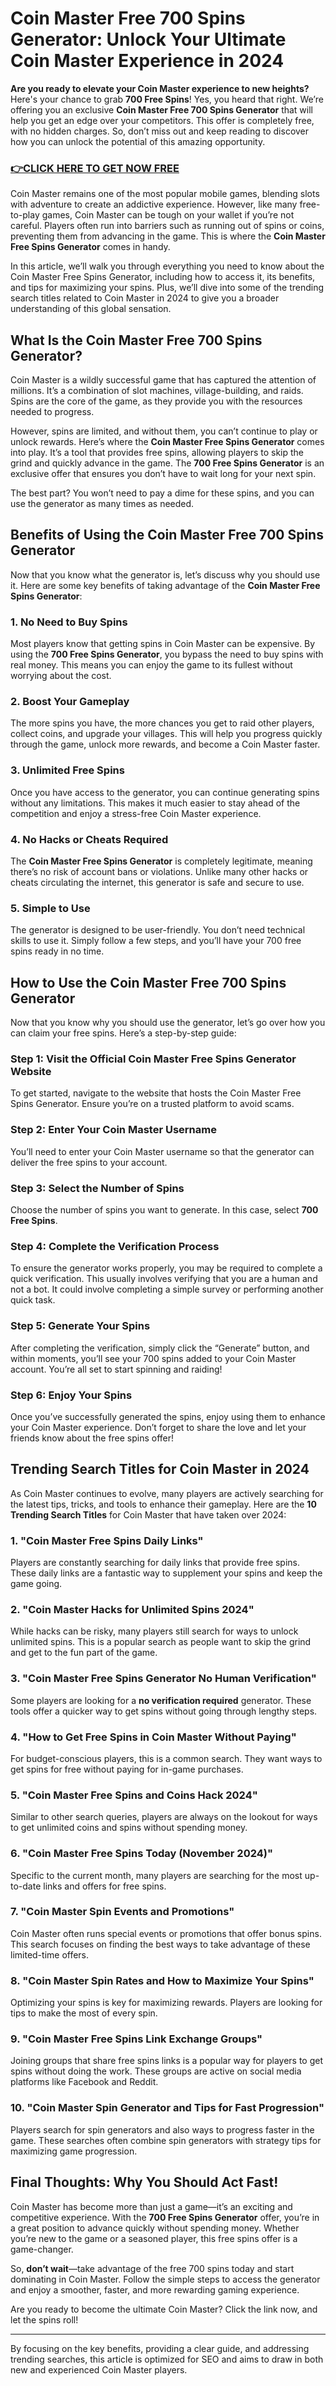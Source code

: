# Coin Master Free 700 Spins Generator: Unlock Your Ultimate Coin Master Experience in 2024

**Are you ready to elevate your Coin Master experience to new heights?** Here's your chance to grab **700 Free Spins**! Yes, you heard that right. We’re offering you an exclusive **Coin Master Free 700 Spins Generator** that will help you get an edge over your competitors. This offer is completely free, with no hidden charges. So, don’t miss out and keep reading to discover how you can unlock the potential of this amazing opportunity.

### [👉CLICK HERE TO GET NOW FREE](https://coinmasterupdates.github.io/free/)

Coin Master remains one of the most popular mobile games, blending slots with adventure to create an addictive experience. However, like many free-to-play games, Coin Master can be tough on your wallet if you’re not careful. Players often run into barriers such as running out of spins or coins, preventing them from advancing in the game. This is where the **Coin Master Free Spins Generator** comes in handy.

In this article, we’ll walk you through everything you need to know about the Coin Master Free Spins Generator, including how to access it, its benefits, and tips for maximizing your spins. Plus, we’ll dive into some of the trending search titles related to Coin Master in 2024 to give you a broader understanding of this global sensation.

## What Is the Coin Master Free 700 Spins Generator?

Coin Master is a wildly successful game that has captured the attention of millions. It’s a combination of slot machines, village-building, and raids. Spins are the core of the game, as they provide you with the resources needed to progress. 

However, spins are limited, and without them, you can’t continue to play or unlock rewards. Here’s where the **Coin Master Free Spins Generator** comes into play. It’s a tool that provides free spins, allowing players to skip the grind and quickly advance in the game. The **700 Free Spins Generator** is an exclusive offer that ensures you don’t have to wait long for your next spin.

The best part? You won’t need to pay a dime for these spins, and you can use the generator as many times as needed.

## Benefits of Using the Coin Master Free 700 Spins Generator

Now that you know what the generator is, let’s discuss why you should use it. Here are some key benefits of taking advantage of the **Coin Master Free Spins Generator**:

### 1. **No Need to Buy Spins**
Most players know that getting spins in Coin Master can be expensive. By using the **700 Free Spins Generator**, you bypass the need to buy spins with real money. This means you can enjoy the game to its fullest without worrying about the cost.

### 2. **Boost Your Gameplay**
The more spins you have, the more chances you get to raid other players, collect coins, and upgrade your villages. This will help you progress quickly through the game, unlock more rewards, and become a Coin Master faster.

### 3. **Unlimited Free Spins**
Once you have access to the generator, you can continue generating spins without any limitations. This makes it much easier to stay ahead of the competition and enjoy a stress-free Coin Master experience.

### 4. **No Hacks or Cheats Required**
The **Coin Master Free Spins Generator** is completely legitimate, meaning there’s no risk of account bans or violations. Unlike many other hacks or cheats circulating the internet, this generator is safe and secure to use.

### 5. **Simple to Use**
The generator is designed to be user-friendly. You don’t need technical skills to use it. Simply follow a few steps, and you’ll have your 700 free spins ready in no time.

## How to Use the Coin Master Free 700 Spins Generator

Now that you know why you should use the generator, let’s go over how you can claim your free spins. Here’s a step-by-step guide:

### Step 1: **Visit the Official Coin Master Free Spins Generator Website**
To get started, navigate to the website that hosts the Coin Master Free Spins Generator. Ensure you’re on a trusted platform to avoid scams.

### Step 2: **Enter Your Coin Master Username**
You’ll need to enter your Coin Master username so that the generator can deliver the free spins to your account.

### Step 3: **Select the Number of Spins**
Choose the number of spins you want to generate. In this case, select **700 Free Spins**.

### Step 4: **Complete the Verification Process**
To ensure the generator works properly, you may be required to complete a quick verification. This usually involves verifying that you are a human and not a bot. It could involve completing a simple survey or performing another quick task.

### Step 5: **Generate Your Spins**
After completing the verification, simply click the “Generate” button, and within moments, you’ll see your 700 spins added to your Coin Master account. You’re all set to start spinning and raiding!

### Step 6: **Enjoy Your Spins**
Once you’ve successfully generated the spins, enjoy using them to enhance your Coin Master experience. Don’t forget to share the love and let your friends know about the free spins offer!

## Trending Search Titles for Coin Master in 2024

As Coin Master continues to evolve, many players are actively searching for the latest tips, tricks, and tools to enhance their gameplay. Here are the **10 Trending Search Titles** for Coin Master that have taken over 2024:

### 1. **"Coin Master Free Spins Daily Links"**
Players are constantly searching for daily links that provide free spins. These daily links are a fantastic way to supplement your spins and keep the game going.

### 2. **"Coin Master Hacks for Unlimited Spins 2024"**
While hacks can be risky, many players still search for ways to unlock unlimited spins. This is a popular search as people want to skip the grind and get to the fun part of the game.

### 3. **"Coin Master Free Spins Generator No Human Verification"**
Some players are looking for a **no verification required** generator. These tools offer a quicker way to get spins without going through lengthy steps.

### 4. **"How to Get Free Spins in Coin Master Without Paying"**
For budget-conscious players, this is a common search. They want ways to get spins for free without paying for in-game purchases.

### 5. **"Coin Master Free Spins and Coins Hack 2024"**
Similar to other search queries, players are always on the lookout for ways to get unlimited coins and spins without spending money.

### 6. **"Coin Master Free Spins Today (November 2024)"**
Specific to the current month, many players are searching for the most up-to-date links and offers for free spins.

### 7. **"Coin Master Spin Events and Promotions"**
Coin Master often runs special events or promotions that offer bonus spins. This search focuses on finding the best ways to take advantage of these limited-time offers.

### 8. **"Coin Master Spin Rates and How to Maximize Your Spins"**
Optimizing your spins is key for maximizing rewards. Players are looking for tips to make the most of every spin.

### 9. **"Coin Master Free Spins Link Exchange Groups"**
Joining groups that share free spins links is a popular way for players to get spins without doing the work. These groups are active on social media platforms like Facebook and Reddit.

### 10. **"Coin Master Spin Generator and Tips for Fast Progression"**
Players search for spin generators and also ways to progress faster in the game. These searches often combine spin generators with strategy tips for maximizing game progression.

## Final Thoughts: Why You Should Act Fast!

Coin Master has become more than just a game—it’s an exciting and competitive experience. With the **700 Free Spins Generator** offer, you’re in a great position to advance quickly without spending money. Whether you’re new to the game or a seasoned player, this free spins offer is a game-changer.

So, **don’t wait**—take advantage of the free 700 spins today and start dominating in Coin Master. Follow the simple steps to access the generator and enjoy a smoother, faster, and more rewarding gaming experience.

Are you ready to become the ultimate Coin Master? Click the link now, and let the spins roll!

---

By focusing on the key benefits, providing a clear guide, and addressing trending searches, this article is optimized for SEO and aims to draw in both new and experienced Coin Master players.
